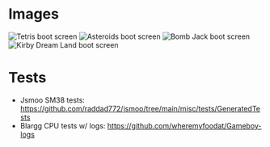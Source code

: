 # Images

![Tetris boot screen](https://github.com/ysawyers/emufun/blob/main/gb/imgs/tetris-boot-screen.png "Tetris")
![Asteroids boot screen](https://github.com/ysawyers/emufun/blob/main/gb/imgs/asteroids-boot-screen.png "Asteroids")
![Bomb Jack boot screen](https://github.com/ysawyers/emufun/blob/main/gb/imgs/bombjack-boot-screen.png "Bomb Jack")
![Kirby Dream Land boot screen](https://github.com/ysawyers/emufun/blob/main/gb/imgs/kirbydreamland-boot-screen.png "Kirby Dream Land")

# Tests

- Jsmoo SM38 tests: https://github.com/raddad772/jsmoo/tree/main/misc/tests/GeneratedTests
- Blargg CPU tests w/ logs: https://github.com/wheremyfoodat/Gameboy-logs
